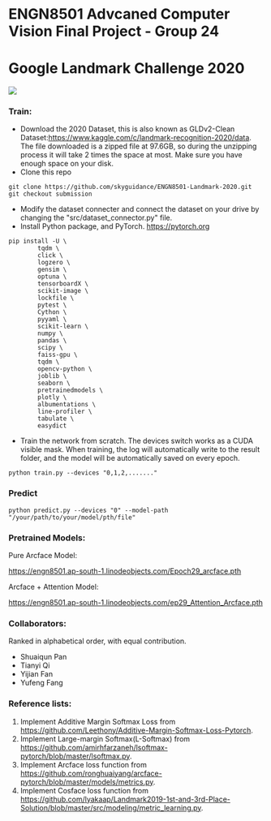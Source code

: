 # ENGN8501 Advcaned Computer Vision Final Project - Group 24
# Google Landmark Challenge 2020
![](https://cloud.google.com/vision/docs/images/moscow.png?hl=it)<br>
### Train:
* Download the 2020 Dataset, this is also known as GLDv2-Clean Dataset:https://www.kaggle.com/c/landmark-recognition-2020/data. The file downloaded is a zipped file at 97.6GB, so during the unzipping process it will take 2 times the space at most. Make sure you have enough space on your disk.
* Clone this repo
```
git clone https://github.com/skyguidance/ENGN8501-Landmark-2020.git
git checkout submission
```
* Modify the dataset connecter and connect the dataset on your drive by changing the "src/dataset_connector.py" file.
* Install Python package, and PyTorch. https://pytorch.org
```
pip install -U \
        tqdm \
        click \
        logzero \
        gensim \
        optuna \
        tensorboardX \
        scikit-image \
        lockfile \
        pytest \
        Cython \
        pyyaml \
        scikit-learn \
        numpy \
        pandas \
        scipy \
        faiss-gpu \
        tqdm \
        opencv-python \
        joblib \
        seaborn \
        pretrainedmodels \
        plotly \
        albumentations \
        line-profiler \
        tabulate \
        easydict
```
* Train the network from scratch. The devices switch works as a CUDA visible mask. When training, the log will automatically write to the result folder, and the model will be automatically saved on every epoch.
```
python train.py --devices "0,1,2,......."
```
### Predict
```
python predict.py --devices "0" --model-path "/your/path/to/your/model/pth/file"
```
### Pretrained Models:
Pure Arcface Model:

https://engn8501.ap-south-1.linodeobjects.com/Epoch29_arcface.pth

Arcface + Attention Model:

https://engn8501.ap-south-1.linodeobjects.com/ep29_Attention_Arcface.pth


### Collaborators:
Ranked in alphabetical order, with equal contribution.


* Shuaiqun Pan <br>
* Tianyi Qi<br>
* Yijian Fan<br>
* Yufeng Fang<br>

### Reference lists:
1. Implement Additive Margin Softmax Loss from https://github.com/Leethony/Additive-Margin-Softmax-Loss-Pytorch.
2. Implement Large-margin Softmax(L-Softmax) from https://github.com/amirhfarzaneh/lsoftmax-pytorch/blob/master/lsoftmax.py.
3. Implement Arcface loss function from https://github.com/ronghuaiyang/arcface-pytorch/blob/master/models/metrics.py.
4. Implement Cosface loss function from https://github.com/lyakaap/Landmark2019-1st-and-3rd-Place-Solution/blob/master/src/modeling/metric_learning.py.